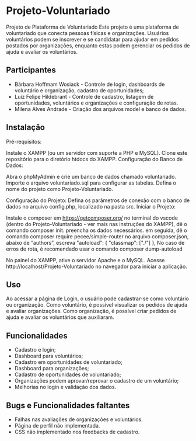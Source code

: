 # Projeto-Voluntariado
 
Projeto de Plataforma de Voluntariado
Este projeto é uma plataforma de voluntariado que conecta pessoas físicas e organizações. Usuários voluntários podem se inscrever e se candidatar para ajudar em pedidos postados por organizações, enquanto estas podem gerenciar os pedidos de ajuda e avaliar os voluntários.

## Participantes
- Bárbara Hoffmam Wosiack - Controle de login, dashboards de voluntário e organização, cadastro de oportunidades;
- Luiz Felipe Hildebrant - Controle de cadastro, listagem de oportunidades, voluntários e organizações e configuração de rotas.
- Milena Alves Andrade - Criação dos arquivos model e banco de dados.

## Instalação
Pré-requisitos:

Instale o XAMPP (ou um servidor com suporte a PHP e MySQL).
Clone este repositório para o diretório htdocs do XAMPP.
Configuração do Banco de Dados:

Abra o phpMyAdmin e crie um banco de dados chamado voluntariado.
Importe o arquivo voluntariado.sql para configurar as tabelas.
Defina o nome do projeto como Projeto-Voluntariado.

Configuração do Projeto:
Defina os parâmetros de conexão com o banco de dados no arquivo config.php, localizado na pasta src.
Iniciar o Projeto:

Instale o composer em https://getcomposer.org/
no terminal do vscode (dentro do Projeto-Voluntariado - ver mais nas instruções do XAMPP), dê o comando composer init.
preencha os dados necessários.
em seguida, dê o comando composer require pecee/simple-router
no arquivo composer.json, abaixo de “authors”, escreva 
"autoload": { 
"classmap": ["./"] 
},
No caso de erros de rota, é recomendado usar o comando composer dump-autoload


No painel do XAMPP, ative o servidor Apache e o MySQL.
Acesse http://localhost/Projeto-Voluntariado no navegador para iniciar a aplicação.

## Uso
Ao acessar a página de Login, o usuário pode cadastrar-se como voluntário ou organização.
Como voluntário, é possível visualizar os pedidos de ajuda e avaliar organizações.
Como organização, é possível criar pedidos de ajuda e avaliar os voluntários que auxiliaram.


## Funcionalidades
- Cadastro e login;
- Dashboard para voluntários;
- Cadastro em oportunidades de voluntariado;
- Dashboard para organizações;
- Cadastro de oportunidades de voluntariado;
- Organizações podem aprovar/reprovar o cadastro de um voluntário;
- Melhorias no login e validação dos dados.

## Bugs e Funcionalidades faltantes
- Falhas nas avaliações de organizações e voluntários.
- Página de perfil não implementada.
- CSS não implementado nos feedbacks de cadastro.


